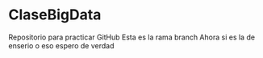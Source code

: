 # ClaseBigData
Repositorio para practicar GitHub
Esta es la rama branch
Ahora si es la de enserio o eso espero de verdad